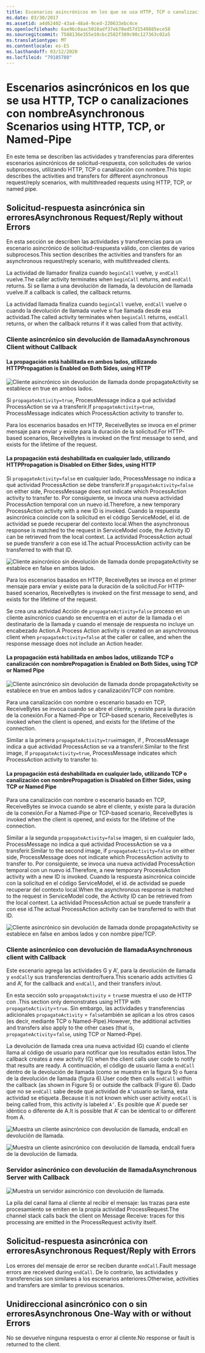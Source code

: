 ```yaml
---
title: Escenarios asincrónicos en los que se usa HTTP, TCP o canalizaciones con nombre
ms.date: 03/30/2017
ms.assetid: a4d62402-43a4-48a4-9ced-220633ebc4ce
ms.openlocfilehash: 6ae96c0aac5010adf37eb78ed57d1549885ece58
ms.sourcegitcommit: 7588136e355e10cbc2582f389c90c127363c02a5
ms.translationtype: MT
ms.contentlocale: es-ES
ms.lasthandoff: 03/12/2020
ms.locfileid: "79185780"
---
```

# <a name="asynchronous-scenarios-using-http-tcp-or-named-pipe"></a><span data-ttu-id="55ea1-102">Escenarios asincrónicos en los que se usa HTTP, TCP o canalizaciones con nombre</span><span class="sxs-lookup"><span data-stu-id="55ea1-102">Asynchronous Scenarios using HTTP, TCP, or Named-Pipe</span></span>
<span data-ttu-id="55ea1-103">En este tema se describen las actividades y transferencias para diferentes escenarios asincrónicos de solicitud-respuesta, con solicitudes de varios subprocesos, utilizando HTTP, TCP o canalización con nombre.</span><span class="sxs-lookup"><span data-stu-id="55ea1-103">This topic describes the activities and transfers for different asynchronous request/reply scenarios, with multithreaded requests using HTTP, TCP, or named pipe.</span></span>  
  
## <a name="asynchronous-requestreply-without-errors"></a><span data-ttu-id="55ea1-104">Solicitud-respuesta asincrónica sin errores</span><span class="sxs-lookup"><span data-stu-id="55ea1-104">Asynchronous Request/Reply without Errors</span></span>  
 <span data-ttu-id="55ea1-105">En esta sección se describen las actividades y transferencias para un escenario asincrónico de solicitud-respuesta válido, con clientes de varios subprocesos.</span><span class="sxs-lookup"><span data-stu-id="55ea1-105">This section describes the activities and transfers for an asynchronous request/reply scenario, with multithreaded clients.</span></span>  
  
 <span data-ttu-id="55ea1-106">La actividad de llamador finaliza cuando `beginCall` vuelve, y `endCall` vuelve.</span><span class="sxs-lookup"><span data-stu-id="55ea1-106">The caller activity terminates when `beginCall` returns, and `endCall` returns.</span></span> <span data-ttu-id="55ea1-107">Si se llama a una devolución de llamada, la devolución de llamada vuelve.</span><span class="sxs-lookup"><span data-stu-id="55ea1-107">If a callback is called, the callback returns.</span></span>  
  
 <span data-ttu-id="55ea1-108">La actividad llamada finaliza cuando `beginCall` vuelve, `endCall` vuelve o cuando la devolución de llamada vuelve si fue llamada desde esa actividad.</span><span class="sxs-lookup"><span data-stu-id="55ea1-108">The called activity terminates when `beginCall` returns, `endCall` returns, or when the callback returns if it was called from that activity.</span></span>  
  
### <a name="asynchronous-client-without-callback"></a><span data-ttu-id="55ea1-109">Cliente asincrónico sin devolución de llamada</span><span class="sxs-lookup"><span data-stu-id="55ea1-109">Asynchronous Client without Callback</span></span>  
  
#### <a name="propagation-is-enabled-on-both-sides-using-http"></a><span data-ttu-id="55ea1-110">La propagación está habilitada en ambos lados, utilizando HTTP</span><span class="sxs-lookup"><span data-stu-id="55ea1-110">Propagation is Enabled on Both Sides, using HTTP</span></span>  
 ![Cliente asincrónico sin devolución de llamada donde propagateActivity se establece en true en ambos lados.](./media/asynchronous-scenarios-using-http-tcp-or-named-pipe/asynchronous-client-no-callback.gif)
  
 <span data-ttu-id="55ea1-112">Si `propagateActivity=true`, ProcessMessage indica a qué actividad ProcessAction se va a transferir.</span><span class="sxs-lookup"><span data-stu-id="55ea1-112">If `propagateActivity=true`, ProcessMessage indicates which ProcessAction activity to transfer to.</span></span>  
  
 <span data-ttu-id="55ea1-113">Para los escenarios basados en HTTP, ReceiveBytes se invoca en el primer mensaje para enviar y existe para la duración de la solicitud.</span><span class="sxs-lookup"><span data-stu-id="55ea1-113">For HTTP-based scenarios, ReceiveBytes is invoked on the first message to send, and exists for the lifetime of the request.</span></span>  
  
#### <a name="propagation-is-disabled-on-either-sides-using-http"></a><span data-ttu-id="55ea1-114">La propagación está deshabilitada en cualquier lado, utilizando HTTP</span><span class="sxs-lookup"><span data-stu-id="55ea1-114">Propagation is Disabled on Either Sides, using HTTP</span></span>  
 <span data-ttu-id="55ea1-115">Si `propagateActivity=false` en cualquier lado, ProcessMessage no indica a qué actividad ProcessAction se debe transferir.</span><span class="sxs-lookup"><span data-stu-id="55ea1-115">If `propagateActivity=false` on either side, ProcessMessage does not indicate which ProcessAction activity to transfer to.</span></span> <span data-ttu-id="55ea1-116">Por consiguiente, se invoca una nueva actividad ProcessAction temporal con un nuevo id.</span><span class="sxs-lookup"><span data-stu-id="55ea1-116">Therefore, a new temporary ProcessAction activity with a new ID is invoked.</span></span> <span data-ttu-id="55ea1-117">Cuando la respuesta asincrónica coincide con la solicitud en el código ServiceModel, el id. de actividad se puede recuperar del contexto local.</span><span class="sxs-lookup"><span data-stu-id="55ea1-117">When the asynchronous response is matched to the request in ServiceModel code, the Activity ID can be retrieved from the local context.</span></span> <span data-ttu-id="55ea1-118">La actividad ProcessAction actual se puede transferir a con ese id.</span><span class="sxs-lookup"><span data-stu-id="55ea1-118">The actual ProcessAction activity can be transferred to with that ID.</span></span>  
  
 ![Cliente asincrónico sin devolución de llamada donde propagateActivity se establece en false en ambos lados.](./media/asynchronous-scenarios-using-http-tcp-or-named-pipe/asynchronous-scenario-propagation-disabled-either-side.gif)  

 <span data-ttu-id="55ea1-120">Para los escenarios basados en HTTP, ReceiveBytes se invoca en el primer mensaje para enviar y existe para la duración de la solicitud.</span><span class="sxs-lookup"><span data-stu-id="55ea1-120">For HTTP-based scenarios, ReceiveBytes is invoked on the first message to send, and exists for the lifetime of the request.</span></span>  
  
 <span data-ttu-id="55ea1-121">Se crea una actividad Acción de `propagateActivity=false` proceso en un cliente asincrónico cuando se encuentra en el autor de la llamada o el destinatario de la llamada y cuando el mensaje de respuesta no incluye un encabezado Action.</span><span class="sxs-lookup"><span data-stu-id="55ea1-121">A Process Action activity is created on an asynchronous client when `propagateActivity=false` at the caller or callee, and when the response message does not include an Action header.</span></span>  
  
#### <a name="propagation-is-enabled-on-both-sides-using-tcp-or-named-pipe"></a><span data-ttu-id="55ea1-122">La propagación está habilitada en ambos lados, utilizando TCP o canalización con nombre</span><span class="sxs-lookup"><span data-stu-id="55ea1-122">Propagation is Enabled on Both Sides, using TCP or Named Pipe</span></span>  
 ![Cliente asincrónico sin devolución de llamada donde propagateActivity se establece en true en ambos lados y canalización/TCP con nombre.](./media/asynchronous-scenarios-using-http-tcp-or-named-pipe/asynchronous-scenario-propagation-enabled-using-tcp.gif)  
  
 <span data-ttu-id="55ea1-124">Para una canalización con nombre o escenario basado en TCP, ReceiveBytes se invoca cuando se abre el cliente, y existe para la duración de la conexión.</span><span class="sxs-lookup"><span data-stu-id="55ea1-124">For a Named-Pipe or TCP-based scenario, ReceiveBytes is invoked when the client is opened, and exists for the lifetime of the connection.</span></span>  
  
 <span data-ttu-id="55ea1-125">Similar a la primera `propagateActivity=true`imagen, if , ProcessMessage indica a qué actividad ProcessAction se va a transferir.</span><span class="sxs-lookup"><span data-stu-id="55ea1-125">Similar to the first image, if `propagateActivity=true`, ProcessMessage indicates which ProcessAction activity to transfer to.</span></span>  
  
#### <a name="propagation-is-disabled-on-either-sides-using-tcp-or-named-pipe"></a><span data-ttu-id="55ea1-126">La propagación está deshabilitada en cualquier lado, utilizando TCP o canalización con nombre</span><span class="sxs-lookup"><span data-stu-id="55ea1-126">Propagation is Disabled on Either Sides, using TCP or Named Pipe</span></span>  
 <span data-ttu-id="55ea1-127">Para una canalización con nombre o escenario basado en TCP, ReceiveBytes se invoca cuando se abre el cliente, y existe para la duración de la conexión.</span><span class="sxs-lookup"><span data-stu-id="55ea1-127">For a Named-Pipe or TCP-based scenario, ReceiveBytes is invoked when the client is opened, and exists for the lifetime of the connection.</span></span>  
  
 <span data-ttu-id="55ea1-128">Similar a la segunda `propagateActivity=false` imagen, si en cualquier lado, ProcessMessage no indica a qué actividad ProcessAction se va a transferir.</span><span class="sxs-lookup"><span data-stu-id="55ea1-128">Similar to the second image, if `propagateActivity=false` on either side, ProcessMessage does not indicate which ProcessAction activity to transfer to.</span></span> <span data-ttu-id="55ea1-129">Por consiguiente, se invoca una nueva actividad ProcessAction temporal con un nuevo id.</span><span class="sxs-lookup"><span data-stu-id="55ea1-129">Therefore, a new temporary ProcessAction activity with a new ID is invoked.</span></span> <span data-ttu-id="55ea1-130">Cuando la respuesta asincrónica coincide con la solicitud en el código ServiceModel, el id. de actividad se puede recuperar del contexto local.</span><span class="sxs-lookup"><span data-stu-id="55ea1-130">When the asynchronous response is matched to the request in ServiceModel code, the Activity ID can be retrieved from the local context.</span></span> <span data-ttu-id="55ea1-131">La actividad ProcessAction actual se puede transferir a con ese id.</span><span class="sxs-lookup"><span data-stu-id="55ea1-131">The actual ProcessAction activity can be transferred to with that ID.</span></span>  
  
 ![Cliente asincrónico sin devolución de llamada donde propagateActivity se establece en false en ambos lados y con nombre pipe/TCP.](./media/asynchronous-scenarios-using-http-tcp-or-named-pipe/asynchronous-scenario-propagation-disabled-using-tcp.gif)  

### <a name="asynchronous-client-with-callback"></a><span data-ttu-id="55ea1-133">Cliente asincrónico con devolución de llamada</span><span class="sxs-lookup"><span data-stu-id="55ea1-133">Asynchronous client with Callback</span></span>  
 <span data-ttu-id="55ea1-134">Este escenario agrega las actividades G y A', para la devolución de llamada y `endCall`y sus transferencias dentro/fuera.</span><span class="sxs-lookup"><span data-stu-id="55ea1-134">This scenario adds activities G and A’, for the callback and `endCall`, and their transfers in/out.</span></span>  
  
 <span data-ttu-id="55ea1-135">En esta sección solo `propagateActivity` = `true`se muestra el uso de HTTP con .</span><span class="sxs-lookup"><span data-stu-id="55ea1-135">This section only demonstrates using HTTP with `propagateActivity`=`true`.</span></span> <span data-ttu-id="55ea1-136">Sin embargo, las actividades y transferencias adicionales `propagateActivity` = `false`también se aplican a los otros casos (es decir, mediante TCP o Named-Pipe).</span><span class="sxs-lookup"><span data-stu-id="55ea1-136">However, the additional activities and transfers also apply to the other cases (that is, `propagateActivity`=`false`, using TCP or Named-Pipe).</span></span>  
  
 <span data-ttu-id="55ea1-137">La devolución de llamada crea una nueva actividad (G) cuando el cliente llama al código de usuario para notificar que los resultados están listos.</span><span class="sxs-lookup"><span data-stu-id="55ea1-137">The callback creates a new activity (G) when the client calls user code to notify that results are ready.</span></span> <span data-ttu-id="55ea1-138">A continuación, el código de usuario llama a `endCall` dentro de la devolución de llamada (como se muestra en la figura 5) o fuera de la devolución de llamada (figura 6).</span><span class="sxs-lookup"><span data-stu-id="55ea1-138">User code then calls `endCall` within the callback (as shown in Figure 5) or outside the callback (Figure 6).</span></span> <span data-ttu-id="55ea1-139">Dado que no se `endCall` sabe desde qué actividad de `A’`usuario se llama, esta actividad se etiqueta .</span><span class="sxs-lookup"><span data-stu-id="55ea1-139">Because it is not known which user activity `endCall` is being called from, this activity is labeled `A’`.</span></span> <span data-ttu-id="55ea1-140">Es posible que A' puede ser idéntico o diferente de A.</span><span class="sxs-lookup"><span data-stu-id="55ea1-140">It is possible that A’ can be identical to or different from A.</span></span>  
  
 ![Muestra un cliente asincrónico con devolución de llamada, endcall en devolución de llamada.](./media/asynchronous-scenarios-using-http-tcp-or-named-pipe/asynchronous-client-callback-endcall-in-callback.gif)  

 ![Muestra un cliente asincrónico con devolución de llamada, endcall fuera de la devolución de llamada.](./media/asynchronous-scenarios-using-http-tcp-or-named-pipe/asynchronous-client-callback-endcall-outside-callback.gif)  

### <a name="asynchronous-server-with-callback"></a><span data-ttu-id="55ea1-143">Servidor asincrónico con devolución de llamada</span><span class="sxs-lookup"><span data-stu-id="55ea1-143">Asynchronous Server with Callback</span></span>  
 ![Muestra un servidor asincrónico con devolución de llamada.](./media/asynchronous-scenarios-using-http-tcp-or-named-pipe/asynchronous-server-callback.gif)  

 <span data-ttu-id="55ea1-145">La pila del canal llama al cliente al recibir el mensaje: las trazas para este procesamiento se emiten en la propia actividad ProcessRequest.</span><span class="sxs-lookup"><span data-stu-id="55ea1-145">The channel stack calls back the client on Message Receive: traces for this processing are emitted in the ProcessRequest activity itself.</span></span>  
  
## <a name="asynchronous-requestreply-with-errors"></a><span data-ttu-id="55ea1-146">Solicitud-respuesta asincrónica con errores</span><span class="sxs-lookup"><span data-stu-id="55ea1-146">Asynchronous Request/Reply with Errors</span></span>  
 <span data-ttu-id="55ea1-147">Los errores del mensaje de error se reciben durante `endCall`.</span><span class="sxs-lookup"><span data-stu-id="55ea1-147">Fault message errors are received during `endCall`.</span></span> <span data-ttu-id="55ea1-148">De lo contrario, las actividades y transferencias son similares a los escenarios anteriores.</span><span class="sxs-lookup"><span data-stu-id="55ea1-148">Otherwise, activities and transfers are similar to previous scenarios.</span></span>  
  
## <a name="asynchronous-one-way-with-or-without-errors"></a><span data-ttu-id="55ea1-149">Unidireccional asincrónico con o sin errores</span><span class="sxs-lookup"><span data-stu-id="55ea1-149">Asynchronous One-Way with or without Errors</span></span>  
 <span data-ttu-id="55ea1-150">No se devuelve ninguna respuesta o error al cliente.</span><span class="sxs-lookup"><span data-stu-id="55ea1-150">No response or fault is returned to the client.</span></span>
